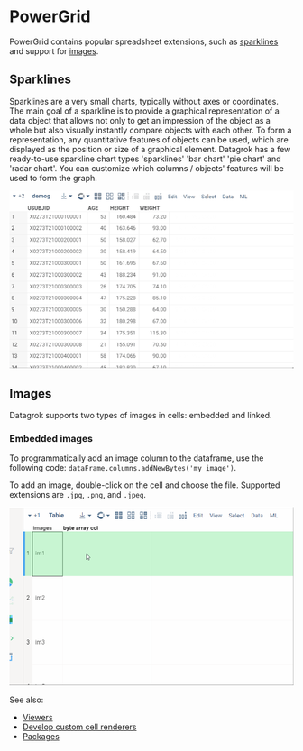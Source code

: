 # PowerGrid

PowerGrid contains popular spreadsheet extensions, such as [sparklines](#sparklines)
and support for [images](#images).

## Sparklines

Sparklines are a very small charts, typically without axes or coordinates. The main goal of a sparkline is 
to provide a graphical representation of a data object that allows not only to get an impression of the object 
as a whole but also visually instantly compare objects with each other. To form a representation, any quantitative 
features of objects can be used, which are displayed as the position or size of a graphical element.
Datagrok has a few ready-to-use sparkline chart types 'sparklines' 'bar chart' 'pie chart' and 'radar chart'. 
You can customize which columns / objects' features will be used to form the graph.

![](../../help/develop/how-to/custom-cell-renderers-sparklines-and-settings.gif "Sparklines and settings")

## Images

Datagrok supports two types of images in cells: embedded and linked.

### Embedded images

To programmatically add an image column to the dataframe, use the
following code:  ```dataFrame.columns.addNewBytes('my image')```.

To add an image, double-click on the cell and choose the file.
Supported extensions are `.jpg`, `.png`, and `.jpeg`. 

![](../../help/develop/how-to/binary-cell-renderer.gif "adding image")


See also:

* [Viewers](https://datagrok.ai/help/visualize/viewers)
* [Develop custom cell renderers](https://datagrok.ai/help/develop/how-to/custom-cell-renderers)
* [Packages](https://datagrok.ai/help/develop/develop#packages)
